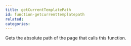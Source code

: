 ```yaml
---
title: getCurrentTemplatePath
id: function-getcurrenttemplatepath
related:
categories:
---
```


Gets the absolute path of the page that calls this function.